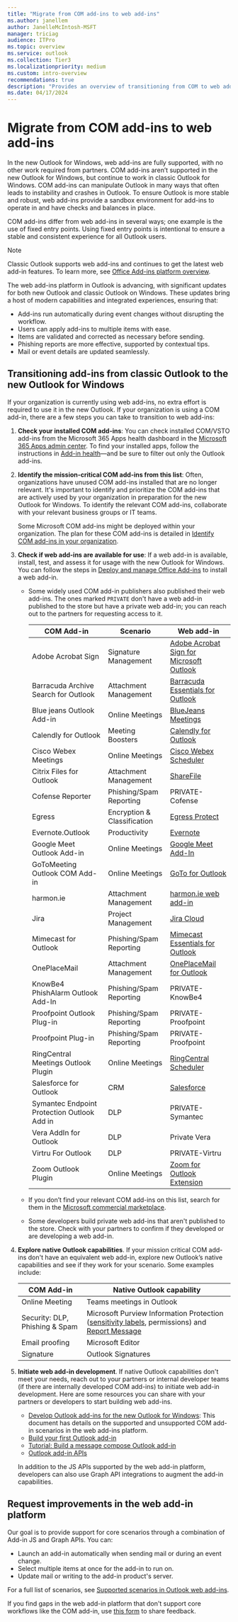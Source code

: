 ```yaml
---
title: "Migrate from COM add-ins to web add-ins"
ms.author: janellem
author: JanelleMcIntosh-MSFT
manager: triciag
audience: ITPro
ms.topic: overview
ms.service: outlook
ms.collection: Tier3
ms.localizationpriority: medium
ms.custom: intro-overview
recommendations: true
description: "Provides an overview of transitioning from COM to web add-ins in Outlook"
ms.date: 04/17/2024
---
```


# Migrate from COM add-ins to web add-ins

In the new Outlook for Windows, web add-ins are fully supported, with no other work required from partners. COM add-ins aren’t supported in the new Outlook for Windows, but continue to work in classic Outlook for Windows. COM add-ins can manipulate Outlook in many ways that often leads to instability and crashes in Outlook. To ensure Outlook is more stable and robust, web add-ins provide a sandbox environment for add-ins to operate in and have checks and balances in place.

COM add-ins differ from web add-ins in several ways; one example is the use of fixed entry points. Using fixed entry points is intentional to ensure a stable and consistent experience for all Outlook users.

> [!NOTE]
> Classic Outlook supports web add-ins and continues to get the latest web add-in features. To learn more, see [Office Add-ins platform overview](/office/dev/add-ins/overview/office-add-ins).

The web add-ins platform in Outlook is advancing, with significant updates for both new Outlook and classic Outlook on Windows. These updates bring a host of modern capabilities and integrated experiences, ensuring that:

- Add-ins run automatically during event changes without disrupting the workflow.
- Users can apply add-ins to multiple items with ease.
- Items are validated and corrected as necessary before sending.
- Phishing reports are more effective, supported by contextual tips.
- Mail or event details are updated seamlessly.

## Transitioning add-ins from classic Outlook to the new Outlook for Windows

If your organization is currently using web add-ins, no extra effort is required to use it in the new Outlook. If your organization is using a COM add-in, there are a few steps you can take to transition to web add-ins:

1. **Check your installed COM add-ins**: You can check installed COM/VSTO add-ins from the Microsoft 365 Apps health dashboard in the [Microsoft 365 Apps admin center](https://config.office.com/). To find your installed apps, follow the instructions in [Add-in health](/microsoft-365-apps/admin-center/microsoft-365-apps-health#add-in-health)—and be sure to filter out only the Outlook add-ins.
2. **Identify the mission-critical COM add-ins from this list**: Often, organizations have unused COM add-ins installed that are no longer relevant. It's important to identify and prioritize the COM add-ins that are actively used by your organization in preparation for the new Outlook for Windows. To identify the relevant COM add-ins, collaborate with your relevant business groups or IT teams.

   Some Microsoft COM add-ins might be deployed within your organization. The plan for these COM add-ins is detailed in [Identify COM add-ins in your organization](state-of-com-add-ins.md).

3. **Check if web add-ins are available for use**: If a web add-in is available, install, test, and assess it for usage with the new Outlook for Windows. You can follow the steps in [Deploy and manage Office Add-ins](/microsoft-365/admin/manage/office-addins) to install a web add-in.

   - Some widely used COM add-in publishers also published their web add-ins. The ones marked `PRIVATE` don't have a web add-in published to the store but have a private web add-in; you can reach out to the partners for requesting access to it.

      | COM Add-in                              | Scenario               | Web add-in                          |
      |-----------------------------------------|------------------------|-------------------------------------|
      | Adobe Acrobat Sign                      | Signature Management   | [Adobe Acrobat Sign for Microsoft Outlook](https://appsource.microsoft.com/product/office365/wa104381158) |
      | Barracuda Archive Search for Outlook    | Attachment Management  | [Barracuda Essentials for Outlook](https://appsource.microsoft.com/product/office365/wa104381249)    |
      | Blue jeans Outlook Add-in               | Online Meetings        | [BlueJeans Meetings](https://appsource.microsoft.com/product/office365/wa104381523)                  |
      | Calendly for Outlook                    | Meeting Boosters       | [Calendly for Outlook](https://appsource.microsoft.com/product/office365/wa104381446)                |
      | Cisco Webex Meetings                    | Online Meetings        | [Cisco Webex Scheduler](https://appsource.microsoft.com/product/office365/wa104382035)               |
      | Citrix Files for Outlook                | Attachment Management  | [ShareFile](https://appsource.microsoft.com/product/office365/wa104380913)                           |
      | Cofense Reporter                        | Phishing/Spam Reporting| PRIVATE- Cofense                    |
      | Egress                                  | Encryption & Classification | [Egress Protect](https://appsource.microsoft.com/product/office365/wa104381968)               |
      | Evernote.Outlook                        | Productivity           | [Evernote](https://appsource.microsoft.com/product/office365/wa104379617)                            |
      | Google Meet Outlook Add-in              | Online Meetings        | [Google Meet Add-In](https://appsource.microsoft.com/product/office365/wa104381851)                  |
      | GoToMeeting Outlook COM Add-in          | Online Meetings        | [GoTo for Outlook](https://appsource.microsoft.com/product/office365/WA200001676)                    |
      | harmon.ie                               | Attachment Management  | [harmon.ie web add-in](https://appsource.microsoft.com/product/office365/wa103004101)                |
      | Jira                                    | Project Management     | [Jira Cloud](https://appsource.microsoft.com/product/office365/wa200002140)                          |
      | Mimecast for Outlook                    | Phishing/Spam Reporting| [Mimecast Essentials for Outlook](https://appsource.microsoft.com/product/office365/wa200002175)     |
      | OnePlaceMail                            | Attachment Management  | [OnePlaceMail for Outlook](https://appsource.microsoft.com/product/office365/wa104380723)            |
      | KnowBe4 PhishAlarm Outlook Add-In       | Phishing/Spam Reporting| PRIVATE-KnowBe4                     |
      | Proofpoint Outlook Plug-in              | Phishing/Spam Reporting| PRIVATE-Proofpoint                  |
      | Proofpoint Plug-in                      | Phishing/Spam Reporting| PRIVATE-Proofpoint                  |
      | RingCentral Meetings Outlook Plugin     | Online Meetings        | [RingCentral Scheduler](https://appsource.microsoft.com/product/office365/wa200001471)               |
      | Salesforce for Outlook                  | CRM                    | [Salesforce](https://appsource.microsoft.com/product/office365/wa104379334)                          |
      | Symantec Endpoint Protection Outlook Add in | DLP                | PRIVATE-Symantec                    |
      | Vera AddIn for Outlook                  | DLP                    | Private Vera                        |
      | Virtru For Outlook                      | DLP                    | PRIVATE-Virtru                      |
      | Zoom Outlook Plugin                     | Online Meetings        | [Zoom for Outlook Extension](https://appsource.microsoft.com/product/office365/wa104381712)          |

   - If you don’t find your relevant COM add-ins on this list, search for them in the [Microsoft commercial marketplace](https://appsource.microsoft.com/home).

   - Some developers build private web add-ins that aren't published to the store. Check with your partners to confirm if they developed or are developing a web add-in.

4. **Explore native Outlook capabilities**. If your mission critical COM add-ins don't have an equivalent web add-in, explore new Outlook’s native capabilities and see if they work for your scenario. Some examples include:

   | COM Add-in                                  | Native Outlook capability                                          |
   |---------------------------------------------|--------------------------------------------------------------------|
   | Online Meeting                              | Teams meetings in Outlook                                          |
   | Security: DLP, Phishing & Spam             | Microsoft Purview Information Protection ([sensitivity labels](/purview/create-sensitivity-labels), permissions) and [Report Message](/office/dev/add-ins/outlook/spam-reporting) |
   | Email proofing                              | Microsoft Editor                                                   |
   | Signature                                   | Outlook Signatures                                                 |

5. **Initiate web add-in development**. If native Outlook capabilities don't meet your needs, reach out to your partners or internal developer teams (if there are internally developed COM add-ins) to initiate web add-in development. Here are some resources you can share with your partners or developers to start building web add-ins.
   - [Develop Outlook add-ins for the new Outlook for Windows](/office/dev/add-ins/outlook/one-outlook): This document has details on the supported and unsupported COM add-in scenarios in the web add-ins platform.
   - [Build your first Outlook add-in](/office/dev/add-ins/quickstarts/outlook-quickstart?tabs=yeomangenerator)
   - [Tutorial: Build a message compose Outlook add-in](/office/dev/add-ins/tutorials/outlook-tutorial)
   - [Outlook add-in APIs](/office/dev/add-ins/outlook/apis)

   In addition to the JS APIs supported by the web add-in platform, developers can also use Graph API integrations to augment the add-in capabilities.

## Request improvements in the web add-in platform

Our goal is to provide support for core scenarios through a combination of Add-in JS and Graph APIs. You can:

- Launch an add-in automatically when sending mail or during an event change.
- Select multiple items at once for the add-in to run on.
- Update mail or writing to the add-in product's server.

For a full list of scenarios, see [Supported scenarios in Outlook web add-ins](/office/dev/add-ins/outlook/one-outlook#supported-scenarios-in-outlook-web-add-ins).

If you find gaps in the web add-in platform that don't support core workflows like the COM add-in, use [this form](https://forms.office.com/Pages/ResponsePage.aspx?id=v4j5cvGGr0GRqy180BHbR30HUvi_P4FFlU1eu9jg8INURUhWVkJHVEpRMURVUzNQWUdJS0g1U1NOOC4u) to share feedback.
